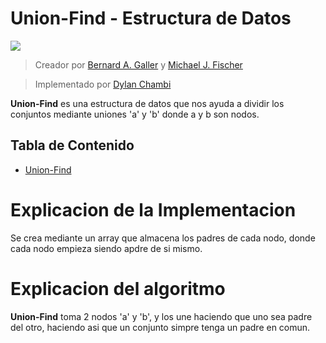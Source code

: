 # Union-Find - Estructura de Datos

![](https://he-s3.s3.amazonaws.com/media/uploads/e8364d0.jpg)

> Creador por [Bernard A. Galler](https://en.wikipedia.org/wiki/Bernard_A._Galler) y [Michael J. Fischer](https://en.wikipedia.org/wiki/Michael_J._Fischer)

> Implementado por [Dylan Chambi](https://github.com/Dylan-Chambi)

**Union-Find** es una estructura de datos que nos ayuda a dividir los conjuntos mediante uniones 'a' y 'b' donde a y b son nodos.

## Tabla de Contenido

- [Union-Find](https://github.com/Dylan-Chambi/Algoritmica-2/blob/main/algoritmos/estructura_de_datos/union_find/union_find.cpp)

# Explicacion de la Implementacion

Se crea mediante un array que almacena los padres de cada nodo, donde cada nodo empieza siendo apdre de si mismo.


# Explicacion del algoritmo

**Union-Find** toma 2 nodos 'a' y 'b', y los une haciendo que uno sea padre del otro, haciendo asi que un conjunto simpre tenga un padre en comun.
